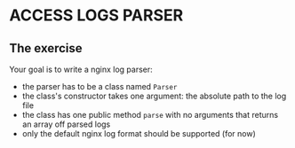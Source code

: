 # ACCESS LOGS PARSER

## The exercise

Your goal is to write a nginx log parser:

- the parser has to be a class named `Parser`
- the class's constructor takes one argument: the absolute path to the log file
- the class has one public method `parse` with no arguments that returns an array off parsed logs
- only the default nginx log format should be supported (for now)
